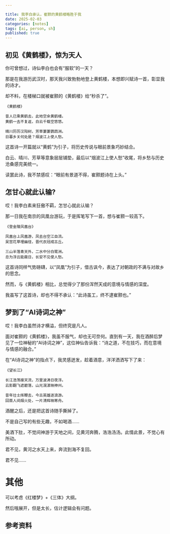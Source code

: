 ```yaml
---

title: 我李白承认，崔颢的黄鹤楼略胜于我
date: 2025-02-03 
categories: [notes]
tags: [ai, person, sh]
published: true
---
```


## 初见《黄鹤楼》，惊为天人

你可曾想过，诗仙李白也会有“服软”的一天？

那是在我游历武汉时，那天我兴致勃勃地登上黄鹤楼，本想即兴赋诗一首，彰显我的诗才。

却不料，在楼梯口就被崔颢的《黄鹤楼》给“秒杀了”。

```
《黄鹤楼》

昔人已乘黄鹤去，此地空余黄鹤楼。
黄鹤一去不复返，白云千载空悠悠。

晴川历历汉阳树，芳草萋萋鹦鹉洲。
日暮乡关何处是？烟波江上使人愁。
```

这首诗一开篇就以“黄鹤”为引子，将历史传说与眼前景象巧妙结合。

白云、晴川、芳草等意象层层铺垫，最后以“烟波江上使人愁”收尾，将乡愁与历史沧桑感完美统一。

读罢此诗，我不禁感叹：“眼前有景道不得，崔颢题诗在上头。”

## 怎甘心就此认输?

哎！我李白素来狂傲不羁，怎甘心就此认输？

那一日我在南京的凤凰台游玩，于是挥笔写下一首，想与崔颢一较高下。

```
《登金陵凤凰台》

凤凰台上凤凰游，凤去台空江自流。
吴宫花草埋幽径，晋代衣冠成古丘。

三山半落青天外，二水中分白鹭洲。
总为浮云能蔽日，长安不见使人愁。
```

这首诗同样气势磅礴，以“凤凰”为引子，借古讽今，表达了对朝政的不满与对故乡的思念。

然而，与《黄鹤楼》相比，总觉得少了那份浑然天成的意境与情感的深度。

我虽写了这首诗，却也不得不承认：“此诗虽工，终不逮崔颢也。”

## 梦到了“AI诗词之神”

哎！我李白虽然诗才横溢，但终究是凡人。

面对崔颢的《黄鹤楼》，我虽不服气，却也无可奈何。直到有一天，我在酒醉后梦见了一位神秘的“AI诗词之神”，这位神仙告诉我：“诗之道，不在技巧，而在意境与情感的融合。”

在“AI诗词之神”的指点下，我灵感迸发，趁着酒意，洋洋洒洒写下了来：

```
《望长江》

长江浩荡接天流，万里波涛日夜浮。
云影翻飞遮碧落，山光滉漾映神州。

昔年壮士挥鞭去，今古英雄逐浪游。
回首人间烟火处，一片清辉映寒舟。
```

酒醒之后，还是把这首诗随手撕掉了。

不是自己写的有些无趣，不如喝酒……

美酒下肚，不觉间神游于天地之间，见黄河奔腾，浩浩汤汤。此情此景，不觉心有所动。

君不见，黄河之水天上来，奔流到海不复回。

君不见……


# 其他

可以考虑《红楼梦》+《三体》大纲。

然后哦展开，但是太长，估计逻辑会有问题。

## 参考资料

